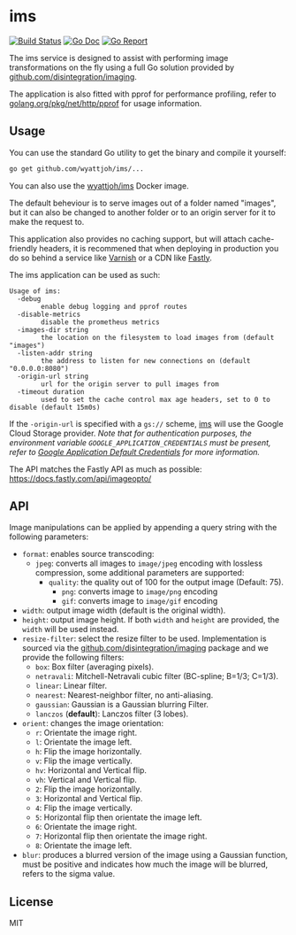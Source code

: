# ims

[![Build Status](https://drone.wyattjoh.com/api/badges/wyatt/ims/status.svg)](https://drone.wyattjoh.com/wyatt/ims)
[![Go Doc](https://godoc.org/github.com/wyattjoh/ims/lib?status.svg)](http://godoc.org/github.com/wyattjoh/ims/lib)
[![Go Report](https://goreportcard.com/badge/github.com/wyattjoh/ims)](https://goreportcard.com/report/github.com/wyattjoh/ims)

The ims service is designed to assist with performing image transformations on
the fly using a full Go solution provided by [github.com/disintegration/imaging](https://github.com/disintegration/imaging).

The application is also fitted with pprof for performance profiling, refer to
[golang.org/pkg/net/http/pprof](https://golang.org/pkg/net/http/pprof/) for usage information.

## Usage

You can use the standard Go utility to get the binary and compile it yourself:

```bash
go get github.com/wyattjoh/ims/...
```

You can also use the [wyattjoh/ims](https://hub.docker.com/r/wyattjoh/ims/) Docker image.

The default beheviour is to serve images out of a folder named "images", but it
can also be changed to another folder or to an origin server for it to make the
request to.

This application also provides no caching support, but will attach cache-friendly
headers, it is recommened that when deploying in production you do so behind a
service like [Varnish](https://www.varnish-cache.org/) or a CDN like
[Fastly](https://www.fastly.com/).

The ims application can be used as such:

```
Usage of ims:
  -debug
    	enable debug logging and pprof routes
  -disable-metrics
    	disable the prometheus metrics
  -images-dir string
    	the location on the filesystem to load images from (default "images")
  -listen-addr string
    	the address to listen for new connections on (default "0.0.0.0:8080")
  -origin-url string
    	url for the origin server to pull images from
  -timeout duration
    	used to set the cache control max age headers, set to 0 to disable (default 15m0s)
```

If the `-origin-url` is specified with a `gs://` scheme, [ims](https://github.com/wyattjoh/ims)
will use the Google Cloud Storage provider. _Note that for authentication
purposes, the environment variable `GOOGLE_APPLICATION_CREDENTIALS` must be
present, refer to [Google Application Default Credentials](https://developers.google.com/identity/protocols/application-default-credentials)
for more information._

The API matches the Fastly API as much as possible: https://docs.fastly.com/api/imageopto/

## API

Image manipulations can be applied by appending a query string with the following parameters:

- `format`: enables source transcoding:
  - `jpeg`: converts all images to `image/jpeg` encoding with lossless compression, some additional parameters are supported:
    - `quality`: the quality out of 100 for the output image (Default: 75).
      - `png`: converts image to `image/png` encoding
      - `gif`: converts image to `image/gif` encoding
- `width`: output image width (default is the original width).
- `height`: output image height. If both `width` and `height` are provided, the
  `width` will be used instead.
- `resize-filter`: select the resize filter to be used. Implementation is sourced via the [github.com/disintegration/imaging](https://github.com/disintegration/imaging) package and we provide the following filters:
  - `box`: Box filter (averaging pixels).
  - `netravali`: Mitchell-Netravali cubic filter (BC-spline; B=1/3; C=1/3).
  - `linear`: Linear filter.
  - `nearest`: Nearest-neighbor filter, no anti-aliasing.
  - `gaussian`: Gaussian is a Gaussian blurring Filter.
  - `lanczos` (**default**): Lanczos filter (3 lobes).
- `orient`: changes the image orientation:
  - `r`: Orientate the image right.
  - `l`: Orientate the image left.
  - `h`: Flip the image horizontally.
  - `v`: Flip the image vertically.
  - `hv`: Horizontal and Vertical flip.
  - `vh`: Vertical and Vertical flip.
  - `2`: Flip the image horizontally.
  - `3`: Horizontal and Vertical flip.
  - `4`: Flip the image vertically.
  - `5`: Horizontal flip then orientate the image left.
  - `6`: Orientate the image right.
  - `7`: Horizontal flip then orientate the image right.
  - `8`: Orientate the image left.
- `blur`: produces a blurred version of the image using a Gaussian function,
  must be positive and indicates how much the image will be blurred, refers to
  the sigma value.

## License

MIT